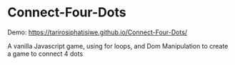 # Connect-Four-Dots
Demo:  https://tarirosiphatisiwe.github.io/Connect-Four-Dots/

 A vanilla Javascript game, using for loops, and Dom Manipulation to create a game to connect 4 dots
 
